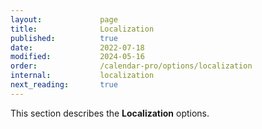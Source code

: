 ```yaml
---
layout:             page
title:              Localization
published:          true
date:               2022-07-18
modified:           2024-05-16
order:              /calendar-pro/options/localization
internal:           localization
next_reading:       true
---
```

This section describes the **Localization** options.